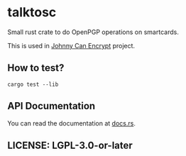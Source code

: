 # talktosc

Small rust crate to do OpenPGP operations on smartcards.

This is used in [Johnny Can Encrypt](https://johnnycanencrypt.readthedocs.io/en/latest/) project.

## How to test?

```
cargo test --lib
```

## API Documentation

You can read the documentation at [docs.rs](https://docs.rs/talktosc/latest/talktosc/).

## LICENSE: LGPL-3.0-or-later
